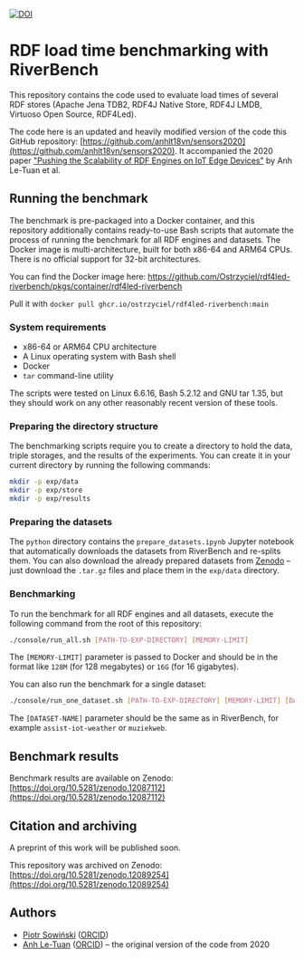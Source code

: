 [![DOI](https://zenodo.org/badge/DOI/10.5281/zenodo.12089254.svg)](https://doi.org/10.5281/zenodo.12089254)

# RDF load time benchmarking with RiverBench

This repository contains the code used to evaluate load times of several RDF stores (Apache Jena TDB2, RDF4J Native Store, RDF4J LMDB, Virtuoso Open Source, RDF4Led).

The code here is an updated and heavily modified version of the code this GitHub repository: [https://github.com/anhlt18vn/sensors2020](https://github.com/anhlt18vn/sensors2020). It accompanied the 2020 paper ["Pushing the Scalability of RDF Engines on IoT Edge Devices"](https://doi.org/10.3390/s20102788) by Anh Le-Tuan et al.

## Running the benchmark

The benchmark is pre-packaged into a Docker container, and this repository additionally contains ready-to-use Bash scripts that automate the process of running the benchmark for all RDF engines and datasets. The Docker image is multi-architecture, built for both x86-64 and ARM64 CPUs. There is no official support for 32-bit architectures.

You can find the Docker image here: https://github.com/Ostrzyciel/rdf4led-riverbench/pkgs/container/rdf4led-riverbench

Pull it with `docker pull ghcr.io/ostrzyciel/rdf4led-riverbench:main`

### System requirements

- x86-64 or ARM64 CPU architecture
- A Linux operating system with Bash shell
- Docker
- `tar` command-line utility

The scripts were tested on Linux 6.6.16, Bash 5.2.12 and GNU tar 1.35, but they should work on any other reasonably recent version of these tools.

### Preparing the directory structure

The benchmarking scripts require you to create a directory to hold the data, triple storages, and the results of the experiments. You can create it in your current directory by running the following commands:

```sh
mkdir -p exp/data
mkdir -p exp/store
mkdir -p exp/results
```

### Preparing the datasets

The `python` directory contains the `prepare_datasets.ipynb` Jupyter notebook that automatically downloads the datasets from RiverBench and re-splits them. You can also download the already prepared datasets from [Zenodo](https://doi.org/10.5281/zenodo.12073223) – just download the `.tar.gz` files and place them in the `exp/data` directory.

### Benchmarking

To run the benchmark for all RDF engines and all datasets, execute the following command from the root of this repository:

```sh
./console/run_all.sh [PATH-TO-EXP-DIRECTORY] [MEMORY-LIMIT]
```

The `[MEMORY-LIMIT]` parameter is passed to Docker and should be in the format like `128M` (for 128 megabytes) or `16G` (for 16 gigabytes).

You can also run the benchmark for a single dataset:

```sh
./console/run_one_dataset.sh [PATH-TO-EXP-DIRECTORY] [MEMORY-LIMIT] [DATASET-NAME]
```

The `[DATASET-NAME]` parameter should be the same as in RiverBench, for example `assist-iot-weather` or `muziekweb`.

## Benchmark results

Benchmark results are available on Zenodo: [https://doi.org/10.5281/zenodo.12087112](https://doi.org/10.5281/zenodo.12087112)

## Citation and archiving

A preprint of this work will be published soon.

This repository was archived on Zenodo: [https://doi.org/10.5281/zenodo.12089254](https://doi.org/10.5281/zenodo.12089254)

## Authors

- [Piotr Sowiński](https://github.com/Ostrzyciel) ([ORCID](https://orcid.org/0000-0002-2543-9461))
- [Anh Le-Tuan](https://github.com/anhlt18vn) ([ORCID](https://orcid.org/0000-0003-2458-607X)) – the original version of the code from 2020
